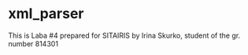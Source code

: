 # xml_parser

This is Laba #4 prepared for SITAIRIS by Irina Skurko, student of the gr. number 814301
